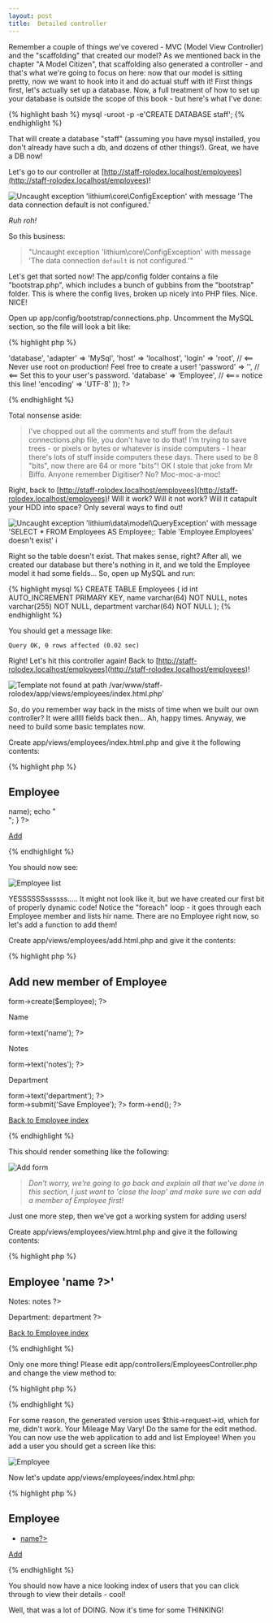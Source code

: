 ```yaml
---
layout: post
title:  Detailed controller
---
```


Remember a couple of things we've covered - MVC (Model View Controller) and the "scaffolding" that created our model? As we mentioned back in the chapter "A Model Citizen", that scaffolding also generated a controller - and that's what we're going to focus on here: now that our model is sitting pretty, now we want to hook into it and do actual stuff with it! First things first, let's actually set up a database. Now, a full treatment of how to set up your database is outside the scope of this book - but here's what I've done:

{% highlight bash %}
    mysql -uroot -p -e'CREATE DATABASE staff';
{% endhighlight %}

That will create a database "staff" (assuming you have mysql installed, you don't already have such a db, and dozens of other things!). Great, we have a DB now!

Let's go to our controller at [http://staff-rolodex.localhost/employees](http://staff-rolodex.localhost/employees)!

![Uncaught exception 'lithium\core\ConfigException' with message 'The data connection `default` is not configured.'](images/crashy-controller.png)

_Ruh roh!_

So this business:

> "Uncaught exception 'lithium\core\ConfigException' with message 'The data connection `default` is not configured.'"

Let's get that sorted now! The app/config folder contains a file "bootstrap.php", which includes a bunch of gubbins from the "bootstrap" folder. This is where the config lives, broken up nicely into PHP files. Nice. NICE!

Open up app/config/bootstrap/connections.php. Uncomment the MySQL section, so the file will look a bit like:

{% highlight php %}
<?php
use lithium\data\Connections;
 Connections::add('default', array(
 	'type' => 'database',
 	'adapter' => 'MySql',
 	'host' => 'localhost',
 	'login' => 'root', // <== Never use root on production! Feel free to create a user!
 	'password' => '', // <== Set this to your user's password.
 	'database' => 'Employee', // <=== notice this line!
 	'encoding' => 'UTF-8'
 ));
?>
{% endhighlight %}

Total nonsense aside:

> I've chopped out all the comments and stuff from the default connections.php file, you don't have to do that! I'm trying to save trees - or pixels or bytes or whatever is inside computers - I hear there's lots of stuff inside computers these days. There used to be 8 "bits", now there are 64 or more "bits"! OK I stole that joke from Mr Biffo. Anyone remember Digitiser? No? Moc-moc-a-moc!

Right, back to [http://staff-rolodex.localhost/employees](http://staff-rolodex.localhost/employees)! Will it work? Will it not work? Will it catapult your HDD into space? Only several ways to find out!

![ Uncaught exception 'lithium\data\model\QueryException' with message 'SELECT * FROM `Employees` AS `Employee`;: Table 'Employee.Employees' doesn't exist' i](images/crashy-db.png)

Right so the table doesn't exist. That makes sense, right? After all, we created our database but there's nothing in it, and we told the Employee model it had some fields... So, open up MySQL and run:

{% highlight mysql %}
CREATE TABLE Employees (
    id int AUTO_INCREMENT PRIMARY KEY,
    name varchar(64) NOT NULL,
    notes varchar(255) NOT NULL,
    department varchar(64) NOT NULL
);
{% endhighlight %}

You should get a message like:

	Query OK, 0 rows affected (0.02 sec)

Right! Let's hit this controller again! Back to [http://staff-rolodex.localhost/employees](http://staff-rolodex.localhost/employees)!

![Template not found at path `/var/www/staff-rolodex/app/views/employees/index.html.php`'](images/crashy-no-template.png)

So, do you remember way back in the mists of time when we built our own controller? It were alllll fields back then... Ah, happy times. Anyway, we need to build some basic templates now.

Create app/views/employees/index.html.php and give it the following contents:

{% highlight php %}
<h2>Employee</h2>
<?php
foreach($employees as $employee) {
    echo $h($employee->name);
    echo "<br/>";
}
?>
<p><a class="btn btn-large" href="<?= $this->url(array('Employees::add')); ?>">Add</a></p>
{% endhighlight %}

You should now see:

![Employee list](images/employees-list.png)

YESSSSSSssssss..... It might not look like it, but we have created our first bit of properly dynamic code! Notice the "foreach" loop - it goes through each Employee member and lists hir name. There are no Employee right now, so let's add a function to add them!

Create app/views/employees/add.html.php and give it the contents:

{% highlight php %}
<h2>Add new member of Employee</h2>

<?= $this->form->create($employee); ?>
<label>Name</label>
<?= $this->form->text('name'); ?>
<label>Notes</label>
<?= $this->form->text('notes'); ?>
<label>Department</label>
<?= $this->form->text('department'); ?>
<br/>
<?= $this->form->submit('Save Employee'); ?>
<?= $this->form->end(); ?>

<p><a class="btn btn-large" href="<?= $this->url(array('Employees::index')); ?>">Back to Employee index</a></p>
{% endhighlight %}

This should render something like the following:

![Add form](images/add-form.png)

> _Don't worry, we're going to go back and explain all that we've done in this section, I just want to 'close the loop' and make sure we can add a member of Employee first!_

Just one more step, then we've got a working system for adding users!

Create app/views/employees/view.html.php and give it the following contents:

{% highlight php %}
<h2>Employee '<?= $employee->name ?>'</h2>
<p> Notes: <?= $employee->notes ?></p>
<p> Department: <?= $employee->department ?></p>

<p><a class="btn btn-large" href="<?= $this->url(array('Employees::index')); ?>">Back to Employee index</a></p>
{% endhighlight %}

Only one more thing! Please edit app/controllers/EmployeesController.php and change the view method to:

{% highlight php %}
<?php

// ...
	public function view($id) {
        $employee = Employees::first($id);
		return compact('Employee');
	}
// ...
?>
{% endhighlight %}

For some reason, the generated version uses $this->request->id, which for me, didn't work. Your Mileage May Vary! Do the same for the edit method. You can now use the web application to add and list Employee! When you add a user you should get a screen like this:

![Employee](images/employees.png)

Now let's update app/views/employees/index.html.php:

{% highlight php %}
<h2>Employee</h2>
<ul>
<?php
foreach($employees as $employee) {
    ?><li><a href="<?=$this->url(array('Employees::view', 'args' => array($employee->id)));?>">
            <?=$employee->name?>
        </a></li><?php
}
?>
</ul>
<p><a class="btn btn-large" href="<?= $this->url(array('Employees::add')); ?>">Add</a></p>
{% endhighlight %}

You should now have a nice looking index of users that you can click through to view their details - cool!

Well, that was a lot of DOING. Now it's time for some THINKING!
